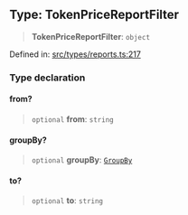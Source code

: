 
## Type: TokenPriceReportFilter

> **TokenPriceReportFilter**: `object`

Defined in: [src/types/reports.ts:217](https://github.com/centrifuge/sdk/blob/1c2f46108a7402bd0630d862d5e722fba9bd83db/src/types/reports.ts#L217)

### Type declaration

#### from?

> `optional` **from**: `string`

#### groupBy?

> `optional` **groupBy**: [`GroupBy`](#type-groupby)

#### to?

> `optional` **to**: `string`
